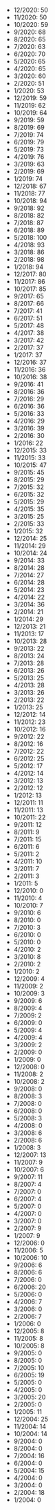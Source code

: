 *  12/2020: 50
*  11/2020: 50
*  10/2020: 59
*  9/2020: 68
*  8/2020: 65
*  7/2020: 63
*  6/2020: 70
*  5/2020: 65
*  4/2020: 65
*  3/2020: 60
*  2/2020: 51
*  1/2020: 53
*  12/2019: 59
*  11/2019: 62
*  10/2019: 64
*  9/2019: 59
*  8/2019: 69
*  7/2019: 74
*  6/2019: 79
*  5/2019: 73
*  4/2019: 76
*  3/2019: 63
*  2/2019: 69
*  1/2019: 74
*  12/2018: 67
*  11/2018: 77
*  10/2018: 94
*  9/2018: 92
*  8/2018: 82
*  7/2018: 87
*  6/2018: 89
*  5/2018: 100
*  4/2018: 93
*  3/2018: 86
*  2/2018: 98
*  1/2018: 94
*  12/2017: 80
*  11/2017: 86
*  10/2017: 85
*  9/2017: 65
*  8/2017: 66
*  7/2017: 41
*  6/2017: 51
*  5/2017: 48
*  4/2017: 38
*  3/2017: 42
*  2/2017: 37
*  1/2017: 37
*  12/2016: 37
*  11/2016: 36
*  10/2016: 38
*  9/2016: 41
*  8/2016: 36
*  7/2016: 29
*  6/2016: 36
*  5/2016: 33
*  4/2016: 29
*  3/2016: 39
*  2/2016: 30
*  1/2016: 22
*  12/2015: 33
*  11/2015: 33
*  10/2015: 47
*  9/2015: 45
*  8/2015: 29
*  7/2015: 32
*  6/2015: 32
*  5/2015: 29
*  4/2015: 35
*  3/2015: 25
*  2/2015: 33
*  1/2015: 32
*  12/2014: 25
*  11/2014: 29
*  10/2014: 24
*  9/2014: 33
*  8/2014: 28
*  7/2014: 27
*  6/2014: 28
*  5/2014: 23
*  4/2014: 22
*  3/2014: 36
*  2/2014: 21
*  1/2014: 29
*  12/2013: 21
*  11/2013: 17
*  10/2013: 28
*  9/2013: 22
*  8/2013: 24
*  7/2013: 28
*  6/2013: 26
*  5/2013: 25
*  4/2013: 28
*  3/2013: 26
*  2/2013: 22
*  1/2013: 25
*  12/2012: 14
*  11/2012: 23
*  10/2012: 16
*  9/2012: 22
*  8/2012: 16
*  7/2012: 22
*  6/2012: 25
*  5/2012: 17
*  4/2012: 14
*  3/2012: 13
*  2/2012: 12
*  1/2012: 13
*  12/2011: 11
*  11/2011: 13
*  10/2011: 22
*  9/2011: 12
*  8/2011: 9
*  7/2011: 15
*  6/2011: 6
*  5/2011: 2
*  4/2011: 10
*  3/2011: 7
*  2/2011: 3
*  1/2011: 5
*  12/2010: 0
*  11/2010: 4
*  10/2010: 7
*  9/2010: 6
*  8/2010: 0
*  7/2010: 3
*  6/2010: 0
*  5/2010: 0
*  4/2010: 2
*  3/2010: 8
*  2/2010: 2
*  1/2010: 2
*  12/2009: 4
*  11/2009: 2
*  10/2009: 3
*  9/2009: 6
*  8/2009: 4
*  7/2009: 2
*  6/2009: 0
*  5/2009: 4
*  4/2009: 4
*  3/2009: 2
*  2/2009: 0
*  1/2009: 0
*  12/2008: 0
*  11/2008: 2
*  10/2008: 2
*  9/2008: 0
*  8/2008: 3
*  7/2008: 0
*  6/2008: 0
*  5/2008: 3
*  4/2008: 0
*  3/2008: 6
*  2/2008: 6
*  1/2008: 3
*  12/2007: 13
*  11/2007: 9
*  10/2007: 6
*  9/2007: 11
*  8/2007: 4
*  7/2007: 0
*  6/2007: 4
*  5/2007: 0
*  4/2007: 0
*  3/2007: 0
*  2/2007: 9
*  1/2007: 9
*  12/2006: 0
*  11/2006: 5
*  10/2006: 10
*  9/2006: 6
*  8/2006: 6
*  7/2006: 0
*  6/2006: 20
*  5/2006: 0
*  4/2006: 7
*  3/2006: 0
*  2/2006: 7
*  1/2006: 0
*  12/2005: 8
*  11/2005: 8
*  10/2005: 8
*  9/2005: 0
*  8/2005: 0
*  7/2005: 10
*  6/2005: 19
*  5/2005: 0
*  4/2005: 0
*  3/2005: 20
*  2/2005: 0
*  1/2005: 11
*  12/2004: 25
*  11/2004: 14
*  10/2004: 14
*  9/2004: 0
*  8/2004: 0
*  7/2004: 16
*  6/2004: 0
*  5/2004: 15
*  4/2004: 0
*  3/2004: 0
*  2/2004: 18
*  1/2004: 0